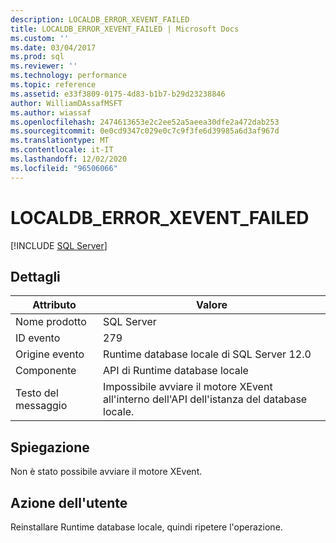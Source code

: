 ```yaml
---
description: LOCALDB_ERROR_XEVENT_FAILED
title: LOCALDB_ERROR_XEVENT_FAILED | Microsoft Docs
ms.custom: ''
ms.date: 03/04/2017
ms.prod: sql
ms.reviewer: ''
ms.technology: performance
ms.topic: reference
ms.assetid: e33f3809-0175-4d83-b1b7-b29d23238846
author: WilliamDAssafMSFT
ms.author: wiassaf
ms.openlocfilehash: 2474613653e2c2ee52a5aeea30dfe2a472dab253
ms.sourcegitcommit: 0e0cd9347c029e0c7c9f3fe6d39985a6d3af967d
ms.translationtype: MT
ms.contentlocale: it-IT
ms.lasthandoff: 12/02/2020
ms.locfileid: "96506066"
---
```

# <a name="localdb_error_xevent_failed"></a>LOCALDB_ERROR_XEVENT_FAILED
 [!INCLUDE [SQL Server](../../includes/applies-to-version/sqlserver.md)]
    
## <a name="details"></a>Dettagli  
  
| Attributo | Valore |
| --------- | ----- |
|Nome prodotto|SQL Server|  
|ID evento|279|  
|Origine evento|Runtime database locale di SQL Server 12.0|  
|Componente|API di Runtime database locale|  
|Testo del messaggio|Impossibile avviare il motore XEvent all'interno dell'API dell'istanza del database locale.|  
  
## <a name="explanation"></a>Spiegazione  
 Non è stato possibile avviare il motore XEvent.  
  
## <a name="user-action"></a>Azione dell'utente  
 Reinstallare Runtime database locale, quindi ripetere l'operazione.  
  
  
